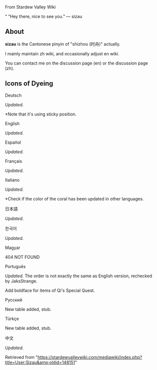 From Stardew Valley Wiki

“ “Hey there, nice to see you.” — sizau

## About

**sizau** is the Cantonese pinyin of "shizhou (时舟)" actually.

I mainly maintain zh wiki, and occasionally adjust en wiki.

You can contact me on the discussion page (en) or the discussion page (zh).

## Icons of Dyeing

Deutsch

*Updated.*

\*Note that it's using sticky position.

English

*Updated.*

Español

*Updated.*

Français

*Updated.*

Italiano

*Updated.*

\*Check if the color of the coral has been updated in other languages.

日本語

*Updated.*

한국어

*Updated.*

Magyar

404 NOT FOUND

Português

*Updated.* The order is not exactly the same as English version, rechecked by JaksStrange. 

Add boldface for items of Qi's Special Quest.

Русский

New table added, stub.

Türkçe

New table added, stub.

中文

*Updated.*

Retrieved from "https://stardewvalleywiki.com/mediawiki/index.php?title=User:Sizau&amp;oldid=148151"